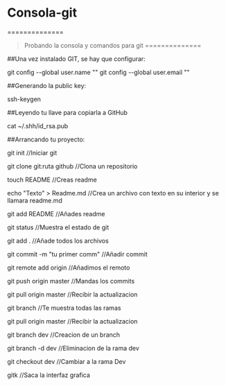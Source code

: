 # Consola-git
==============
> Probando la consola y comandos para git
==============

##Una vez instalado GIT, se hay que configurar:

git config --global user.name ""
git config --global user.email ""

##Generando la public key:

ssh-keygen

##Leyendo tu llave para copiarla a GitHub

cat ~/.shh/id_rsa.pub

##Arrancando tu proyecto:

git init                        //Iniciar git

git clone git:ruta github       //Clona un repositorio

touch README                    //Creas readme

echo "Texto" > Readme.md        //Crea un archivo con texto en su interior y se llamara readme.md

git add README                  //Añades readme

git status                      //Muestra el estado de git

git add .                       //Añade todos los archivos

git commit -m "tu primer comm"  //Añadir commit

git remote add origin           //Añadimos el remoto

git push origin master          //Mandas los commits  

git pull origin master          //Recibir la actualizacion 

git branch                      //Te muestra todas las ramas  

git pull origin master          //Recibir la actualizacion   

git branch dev                  //Creacion de un branch

git branch -d dev               //Eliminacion de la rama dev

git checkout dev                //Cambiar a la rama Dev

gitk                            //Saca la interfaz grafica

